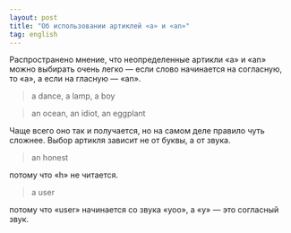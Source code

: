 ```yaml
---
layout: post
title: "Об использовании артиклей «a» и «an»"
tag: english
---
```

Распространено мнение, что неопределенные артикли «a» и «an» можно выбирать очень легко — если слово начинается на согласную, то «a», а если на гласную — «an».

> a dance, a lamp, a boy

> an ocean, an idiot, an eggplant

Чаще всего оно так и получается, но на самом деле правило чуть сложнее. Выбор артикля зависит не от буквы, а от звука.

> an honest

потому что «h» не читается.

> a user

потому что «user» начинается со звука «yoo», а «y» — это согласный звук.
